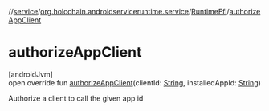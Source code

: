 //[service](../../../index.md)/[org.holochain.androidserviceruntime.service](../index.md)/[RuntimeFfi](index.md)/[authorizeAppClient](authorize-app-client.md)

# authorizeAppClient

[androidJvm]\
open override fun [authorizeAppClient](authorize-app-client.md)(clientId: [String](https://kotlinlang.org/api/core/kotlin-stdlib/kotlin/-string/index.html), installedAppId: [String](https://kotlinlang.org/api/core/kotlin-stdlib/kotlin/-string/index.html))

Authorize a client to call the given app id